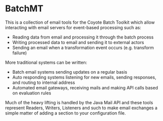 # BatchMT

This is a collection of email tools for the Coyote Batch Toolkit which allow interacting with email servers for event-based processing such as:

* Reading data from email and processing it through the batch process
* Writing processed data to email and sending it to external actors
* Sending an email when a transformation event occurs (e.g. transform failure)

More traditional systems can be written:

* Batch email systems sending updates on a regular basis
* Auto responding systems listening for new emails, sending responses, and routing to internal address
* Automated email gateways, receiving mails and making API calls based on evaluation rules

Much of the heavy lifting is handled by the Java Mail API and these tools represent Readers, Writers, Listeners and such to make email exchanges a simple matter of adding a section to your configuration file.
